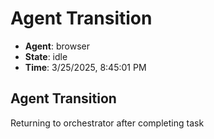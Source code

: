# Agent Transition

- **Agent**: browser
- **State**: idle
- **Time**: 3/25/2025, 8:45:01 PM

## Agent Transition

Returning to orchestrator after completing task

